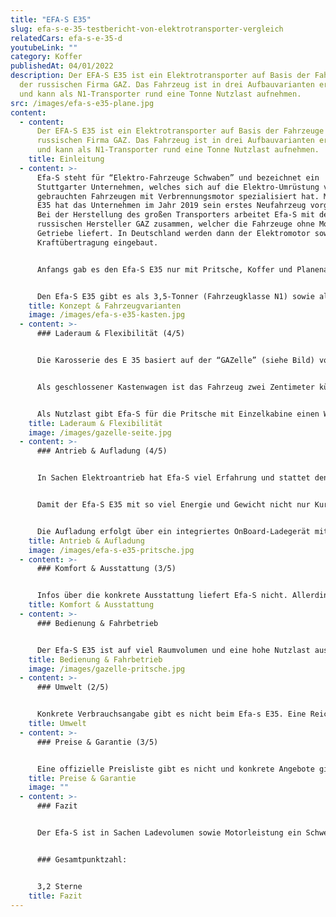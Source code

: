 ```yaml
---
title: "EFA-S E35"
slug: efa-s-e-35-testbericht-von-elektrotransporter-vergleich
relatedCars: efa-s-e-35-d
youtubeLink: ""
category: Koffer
publishedAt: 04/01/2022
description: Der EFA-S E35 ist ein Elektrotransporter auf Basis der Fahrzeuge
  der russischen Firma GAZ. Das Fahrzeug ist in drei Aufbauvarianten erhältlich
  und kann als N1-Transporter rund eine Tonne Nutzlast aufnehmen.
src: /images/efa-s-e35-plane.jpg
content:
  - content:
      Der EFA-S E35 ist ein Elektrotransporter auf Basis der Fahrzeuge der
      russischen Firma GAZ. Das Fahrzeug ist in drei Aufbauvarianten erhältlich
      und kann als N1-Transporter rund eine Tonne Nutzlast aufnehmen.
    title: Einleitung
  - content: >-
      Efa-S steht für “Elektro-Fahrzeuge Schwaben” und bezeichnet ein
      Stuttgarter Unternehmen, welches sich auf die Elektro-Umrüstung von
      gebrauchten Fahrzeugen mit Verbrennungsmotor spezialisiert hat. Mit dem
      E35 hat das Unternehmen im Jahr 2019 sein erstes Neufahrzeug vorgestellt.
      Bei der Herstellung des großen Transporters arbeitet Efa-S mit dem
      russischen Hersteller GAZ zusammen, welcher die Fahrzeuge ohne Motor und
      Getriebe liefert. In Deutschland werden dann der Elektromotor sowie die
      Kraftübertragung eingebaut.


      Anfangs gab es den Efa-S E35 nur mit Pritsche, Koffer und Planenaufbau, seit diesem Jahr ist das Fahrzeug auch als geschlossener Kastenwagen verfügbar. Zudem kann die Pritschen-Version nun auch mit Doppelkabine geordert werden. Auch ein Bus mit bis zu 9 Sitzplätzen ist nun für die Personenbeförderung erhältlich.


      Den Efa-S E35 gibt es als 3,5-Tonner (Fahrzeugklasse N1) sowie als 4,25-Tonner (N2). Allerdings kann auch die schwere Version mit einem Führerschein Klasse B gefahren werden, da eine Ausnahmeregelung die Gewichtsgrenze für Elektrofahrzeuge auf 4,25 Tonnen anhebt.
    title: Konzept & Fahrzeugvarianten
    image: /images/efa-s-e35-kasten.jpg
  - content: >-
      ### Laderaum & Flexibilität (4/5)


      Die Karosserie des E 35 basiert auf der “GAZelle” (siehe Bild) von GAZ, welche als Pritsche eine Länge von 5,63 Meter und einen Radstand von 3,15 Meter besitzt. Die üppigen Maße resultieren in einer großen Ladefläche von 3,09 Meter (Länge) mal 2.08 Meter (Breite) mit einer Gesamtfläche von knapp 6,5 m². Die Ladekante der Pritsche befindet 95 Zentimeter über dem Boden.


      Als geschlossener Kastenwagen ist das Fahrzeug zwei Zentimeter kürzer und verfügt über ein großes Ladevolumen von über 10m³ mit einer Ladelänge von etwas über drei Meter. Die Höhe des Laderaums von 1,93 Meter ermöglicht zudem das Beladen von extrem sperrigen und großen Gütern. Die Beladung erfolgt über zwei Flügeltüren im Heck sowie eine seitliche Schiebetür rechts.


      Als Nutzlast gibt Efa-S für die Pritsche mit Einzelkabine einen Wert von rund 1.000 Kilogramm an. Bei der Version mit 4,25 Tonnen Gesamtgewicht liegt die Zuladung sogar bei rund 1.600 Kilogramm. Diese Werte dürften je nach Aufbauart etwas variieren.
    title: Laderaum & Flexibilität
    image: /images/gazelle-seite.jpg
  - content: >-
      ### Antrieb & Aufladung (4/5)


      In Sachen Elektroantrieb hat Efa-S viel Erfahrung und stattet den umgebauten GAZ mit viel Kraft aus. So leistet der E-Motor 110 kW und liefert ein maximales Drehmoment von beachtlichen 730 Nm. DIe Höchstgeschwindigkeit wird elektronisch begrenzt und liegt bei 88 Km/h.


      Damit der Efa-S E35 mit so viel Energie und Gewicht nicht nur Kurzstrecken schafft, wird eine Lithium-Eisenphosphat-Batterie mit einer Ladekapazität von 80 kWh verbaut, laut Hersteller rund das Doppelte des Marktstandards. Die Reichweite soll damit bei den 3,5-Tonnern bei rund 200 Kilometern liegen. Für die schweren N2-Modelle liegt bisher keine Herstellerangabe zur Reichweite vor.


      Die Aufladung erfolgt über ein integriertes OnBoard-Ladegerät mit 22 kW Leistung mit Typ 2-Stecker und Mode 3-Kabel. Angaben über die Dauer einer Vollladung gibt es leider nicht.
    title: Antrieb & Aufladung
    image: /images/efa-s-e35-pritsche.jpg
  - content: >-
      ### Komfort & Ausstattung (3/5)


      Infos über die konkrete Ausstattung liefert Efa-S nicht. Allerdings kann man davon ausgehen kann, dass diese aber der “GAZelle” gleicht. Somit dürfte das Fahrzeug über eine Zentralverriegelung, elektrische Fensterheber und einen Tempomat zu verfügen. Auch eine Klimaanlage sowie ein Multimedia-System mit Touchscreen und USB-Anschluss dürften erhältlich sein.
    title: Komfort & Ausstattung
  - content: >-
      ### Bedienung & Fahrbetrieb


      Der Efa-S E35 ist auf viel Raumvolumen und eine hohe Nutzlast ausgelegt und dementsprechend unhandlich im Vergleich zu kleineren Fahrzeugen. Enge Innenstädte sind also nicht unbedingt die perfekte Umgebung für ihn. Die Beladung ist dank der großen Türen und der niedrigen Ladekante allerdings sehr einfach auch für sperrige Güter. Ein Fleet Management-System wird nicht angeboten.
    title: Bedienung & Fahrbetrieb
    image: /images/gazelle-pritsche.jpg
  - content: >-
      ### Umwelt (2/5)


      Konkrete Verbrauchsangabe gibt es nicht beim Efa-s E35. Eine Reichweite von 200 Kilometern bei einem 80 kWh-Akku entspricht ungefähr einem Verbrauch von 40 kWh auf 100 Kilometer. Bei angenommenen 30 Cent pro Kilowattstunde kosten 100 km Fahrstrecke also ca. 12,00 €. Ein zusätzliches Solarmodul für mehr Reichweite wird nicht angeboten.
    title: Umwelt
  - content: >-
      ### Preise & Garantie (3/5)


      Eine offizielle Preisliste gibt es nicht und konkrete Angebote gibt es nur auf Anfrage. Allerdings findet man im Netz Angebote des Typs für einen Neupreis von bis zu 90.000 Euro. Immerhin kann das Fahrzeug aber als 4,25-Tonner eine Förderung von bis zu 50% der Preisdifferenz zu einem herkömmlichen Antrieb erhalten. Laut Hersteller können hier Zuschüsse von bis zu 30.000 Euro erreicht werden.
    title: Preise & Garantie
    image: ""
  - content: >-
      ### Fazit


      Der Efa-S ist in Sachen Ladevolumen sowie Motorleistung ein Schwergewicht. Mehr als 10.000 Liter Laderaum und ein Drehmoment von bis zu 730 Nm sind eine ordentliche Ansage. Zudem scheint der Stuttgarter Hersteller dank leistungsstarken Akkus eine vernünftige Reichweite für den 3,5-Tonner bereitstellen zu können.


      ### Gesamtpunktzahl:


      3,2 Sterne
    title: Fazit
---
```

